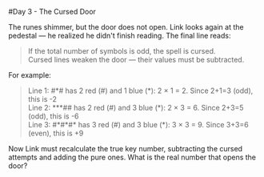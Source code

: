 #Day 3 - The Cursed Door

The runes shimmer, but the door does not open.
Link looks again at the pedestal — he realized he didn't finish reading. The final line reads:
<blockquote>
If the total number of symbols is odd, the spell is cursed.<br>
Cursed lines weaken the door — their values must be subtracted.</blockquote>

For example:
<blockquote>
Line 1: #*# has 2 red (#) and 1 blue (*): 2 × 1 = 2. Since 2+1=3 (odd), this is -2 <br>
Line 2: ***## has 2 red (#) and 3 blue (*): 2 × 3 = 6. Since 2+3=5 (odd), this is -6 <br>
Line 3: #*#*#* has 3 red (#) and 3 blue (*): 3 × 3 = 9. Since 3+3=6 (even), this is +9 <br>
</blockquote>

Now Link must recalculate the true key number, subtracting the cursed attempts and adding the pure ones.
What is the real number that opens the door?
